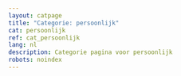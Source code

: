```yaml
---
layout: catpage
title: "Categorie: persoonlijk"
cat: persoonlijk
ref: cat_persoonlijk
lang: nl
description: Categorie pagina voor persoonlijk
robots: noindex
---
```

